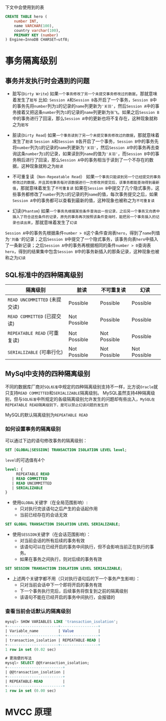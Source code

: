 下文中会使用到的表
```sql
CREATE TABLE hero (
    number INT,
    name VARCHAR(100),
    country varchar(100),
    PRIMARY KEY (number)
) Engine=InnoDB CHARSET=utf8;
```
# 事务隔离级别
## 事务并发执行时会遇到的问题
- 脏写(`Dirty Write`)
如果`一个事务修改了另一个未提交事务修改过的数据`，那就意味着发生了`脏写`
比如:
`Session A`和`Session B`各开启了一个事务，`Session B`中的事务先将`number`列为`1`的记录的`name`列更新为`'关羽'`，然后`Session A`中的事务接着又把这条`number`列为`1`的记录的`name`列更新为`张飞`。如果之后`Session B`中的事务进行了回滚，那么`Session A`中的更新也将不复存在，这种现象就称之为`脏写`

- 脏读(`Dirty Read`)
如果`一个事务读到了另一个未提交事务修改过的数据`，那就意味着发生了`脏读`
`Session A`和`Session B`各开启了一个事务，`Session B`中的事务先将`number`列为`1`的记录的`name`列更新为`'关羽'`，然后`Session A`中的事务再去查询这条`number`为`1`的记录，如果读到列`name`的值为`'关羽'`，而`Session B`中的事务稍后进行了回滚，那么`Session A`中的事务相当于读到了一个不存在的数据，这种现象就称之为`脏读`

- 不可重复读（`Non-Repeatable Read`）
如果`一个事务只能读到另一个已经提交的事务修改过的数据，并且其他事务每对该数据进行一次修改并提交后，该事务都能查询得到最新值`，那就意味着发生了`不可重复读`
如果在`Session B`中提交了几个隐式事务，这些事务都修改了`number`列为`1`的记录的列`name`的值，每次事务提交之后，如果`Session A`中的事务都可以查看到最新的值，这种现象也被称之为`不可重复读`

- 幻读(`Phantom`)
 如果`一个事务先根据某些条件查询出一些记录，之后另一个事务又向表中插入了符合这些条件的记录，原先的事务再次按照该条件查询时，能把另一个事务插入的记录也读出来`，那就意味着发生了`幻读`

`Session A`中的事务先根据条件`number > 0`这个条件查询表`hero`，得到了`name`列值为`'刘备'`的记录；之后`Session B`中提交了一个隐式事务，该事务向表`hero`中插入了一条新记录；之后`Session A`中的事务再根据相同的条件`number > 0`查询表`hero`，得到的结果集中包含`Session B`中的事务新插入的那条记录，这种现象也被称之为`幻读`

## SQL标准中的四种隔离级别

| 隔离级别                      | 脏读         | 不可重复读   | 幻读         |
| ----------------------------- | ------------ | ------------ | ------------ |
| `READ UNCOMMITTED` (未提交读) | Possible     | Possible     | Possible     |
| `READ COMMITTED` (已提交读)   | Not Possible | Possible     | Possible     |
| `REPEATABLE READ` (可重复读)  | Not Possible | Not Possible | Possible     |
| `SERIALIZABLE` (可串行化)     | Not Possible | Not Possible | Not Possible |

## MySql中支持的四种隔离级别
不同的数据库厂商对`SQL标准`中规定的四种隔离级别支持不一样，比方说`Oracle`就只支持`READ COMMITTED`和`SERIALIZABLE`隔离级别。
MySQL虽然支持4种隔离级别，但与`SQL标准`中所规定的各级隔离级别允许发生的问题却有些出入，`MySQL在REPEATABLE READ隔离级别下，是可以禁止幻读问题的发生的`

MySQL的默认隔离级别为`REPEATABLE READ`

### 如何设置事务的隔离级别
可以通过下边的语句修改事务的隔离级别：
```sql
SET [GLOBAL|SESSION] TRANSACTION ISOLATION LEVEL level;
```

`level`的可选值有4个
```sql
level: {
     REPEATABLE READ
   | READ COMMITTED
   | READ UNCOMMITTED
   | SERIALIZABLE
}
```

- 使用`GLOBAL`关键字（在全局范围影响）:
    * 只对执行完该语句之后产生的会话起作用
    * 当前已经存在的会话无效
```sql
SET GLOBAL TRANSACTION ISOLATION LEVEL SERIALIZABLE;
```

- 使用`SESSION`关键字（在会话范围影响）：
    * 对当前会话的所有后续的事务有效
    * 该语句可以在已经开启的事务中间执行，但不会影响当前正在执行的事务。
    * 如果在事务之间执行，则对后续的事务有效
```sql
SET SESSION TRANSACTION ISOLATION LEVEL SERIALIZABLE;
```

- 上述两个关键字都不用（只对执行语句后的下一个事务产生影响）：
    * 只对当前会话中下一个即将开启的事务有效
    * 下一个事务执行完后，后续事务将恢复到之前的隔离级别
    * 该语句不能在已经开启的事务中间执行，会报错的

### 查看当前会话默认的隔离级别
```sql
mysql> SHOW VARIABLES LIKE 'transaction_isolation';
+-----------------------+-----------------+
| Variable_name         | Value           |
+-----------------------+-----------------+
| transaction_isolation | REPEATABLE-READ |
+-----------------------+-----------------+
1 row in set (0.02 sec)

# 更简便的写法
mysql> SELECT @@transaction_isolation;
+-------------------------+
| @@transaction_isolation |
+-------------------------+
| REPEATABLE-READ         |
+-------------------------+
1 row in set (0.00 sec)
```

# MVCC 原理